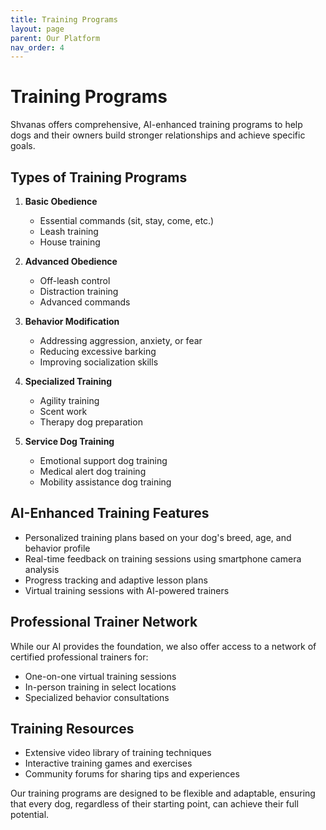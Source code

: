 ```yaml
---
title: Training Programs
layout: page
parent: Our Platform
nav_order: 4
---
```


# Training Programs

Shvanas offers comprehensive, AI-enhanced training programs to help dogs and their owners build stronger relationships and achieve specific goals.

## Types of Training Programs

1. **Basic Obedience**

   - Essential commands (sit, stay, come, etc.)
   - Leash training
   - House training

2. **Advanced Obedience**

   - Off-leash control
   - Distraction training
   - Advanced commands

3. **Behavior Modification**

   - Addressing aggression, anxiety, or fear
   - Reducing excessive barking
   - Improving socialization skills

4. **Specialized Training**

   - Agility training
   - Scent work
   - Therapy dog preparation

5. **Service Dog Training**
   - Emotional support dog training
   - Medical alert dog training
   - Mobility assistance dog training

## AI-Enhanced Training Features

- Personalized training plans based on your dog's breed, age, and behavior profile
- Real-time feedback on training sessions using smartphone camera analysis
- Progress tracking and adaptive lesson plans
- Virtual training sessions with AI-powered trainers

## Professional Trainer Network

While our AI provides the foundation, we also offer access to a network of certified professional trainers for:

- One-on-one virtual training sessions
- In-person training in select locations
- Specialized behavior consultations

## Training Resources

- Extensive video library of training techniques
- Interactive training games and exercises
- Community forums for sharing tips and experiences

Our training programs are designed to be flexible and adaptable, ensuring that every dog, regardless of their starting point, can achieve their full potential.
